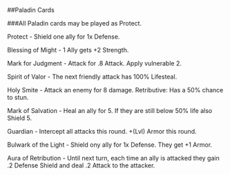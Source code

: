 ##Paladin Cards

###All Paladin cards may be played as Protect.

Protect - Shield one ally for 1x Defense.

Blessing of Might - 1 Ally gets +2 Strength.

Mark for Judgment - Attack for .8 Attack. Apply vulnerable 2.

Spirit of Valor - The next friendly attack has 100% Lifesteal.

Holy Smite - Attack an enemy for 8 damage. Retributive: Has a 50% chance to stun.

Mark of Salvation - Heal an ally for 5. If they are still below 50% life also Shield 5.

Guardian - Intercept all attacks this round. +(Lvl) Armor this round.

Bulwark of the Light - Shield ony ally for 1x Defense. They get +1 Armor.

Aura of Retribution - Until next turn, each time an ally is attacked they gain .2 Defense Shield and deal .2 Attack to the attacker.
